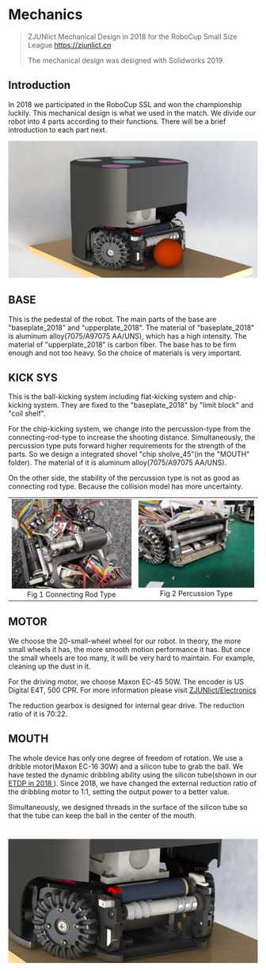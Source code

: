 # Mechanics
>  ZJUNlict Mechanical Design in 2018 for the RoboCup Small Size League https://zjunlict.cn
>
> The mechanical design was designed with Solidworks 2019.

## Introduction

In 2018 we participated in the RoboCup SSL and won the championship luckily. This mechanical design is what we used in the match. We divide our robot into 4 parts according to their functions. There will be a brief introduction to each part next.

![](.\image\2018_Version.PNG)

## BASE

This is the pedestal of the robot. The main parts of the base are "baseplate_2018" and "upperplate_2018". The material of "baseplate_2018" is aluminum alloy(7075/A97075 AA/UNS), which has a high intensity. The material of "upperplate_2018" is carbon fiber. The base has to be firm enough and not too heavy. So the choice of materials is very important.

## KICK SYS

This is the ball-kicking system including flat-kicking system and chip-kicking system. They are fixed to the "baseplate_2018" by "limit block" and "coil shelf". 

For the chip-kicking system, we change into the percussion-type from the connecting-rod-type to increase the shooting distance. Simultaneously, the percussion type puts forward higher requirements for the strength of the parts. So we design a integrated shovel "chip sholve_45"(in the "MOUTH" folder). The material of it is aluminum alloy(7075/A97075 AA/UNS). 

On the other side, the stability of the percussion type is not as good as connecting rod type. Because the collision model has more uncertainty. 

<table>
    <tr>
        <td ><center><img src=".\image\connecting_rod_type.jpg" >Fig 1  Connecting Rod Type </center></td>
        <td ><center><img src=".\image\percussion_type.jpg"  >Fig 2 Percussion Type</center></td>
    </tr>
<table>




## MOTOR

We choose the 20-small-wheel wheel for our robot. In theory, the more small wheels it has, the more smooth motion performance it has. But once the small wheels are too many, it will be very hard to maintain. For example, cleaning up the dust in it. 

For the driving motor, we choose Maxon EC-45 50W. The encoder is US Digital E4T, 500 CPR. For more information please visit [ZJUNlict/Electronics](<https://github.com/ZJUNlict/Electronics>)

The reduction gearbox is designed for internal gear drive. The reduction ratio of it is 70:22. 

## MOUTH

The whole device has only one degree of freedom of rotation. We use a dribble motor(Maxon EC-16 30W) and a silicon tube to grab the ball. We have tested the dynamic dribbling ability using the silicon tube(shown in our [ ETDP in 2018 ](http:<https://zjunlict.cn/wp-content/uploads/2018/11/Small_Size_League_-_RoboCup_2018_-_TDP_ZJUNlict.pdf>)). Since 2018, we have changed the external reduction ratio of the dribbling motor to 1:1, setting the output power to a better value. 

Simultaneously, we designed threads in the surface of the silicon tube so that the tube can keep the ball in the center of the mouth. 

![](.\image\mouth.PNG)
=======